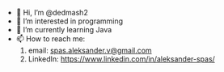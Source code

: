 - 👋 Hi, I’m @dedmash2
- 👀 I’m interested in programming
- 🌱 I’m currently learning Java
- 📫 How to reach me: 
    1. email: spas.aleksander.v@gmail.com
    2. LinkedIn: https://www.linkedin.com/in/aleksander-spas/

<!---
dedmash2/dedmash2 is a ✨ special ✨ repository because its `README.md` (this file) appears on your GitHub profile.
You can click the Preview link to take a look at your changes.
--->
